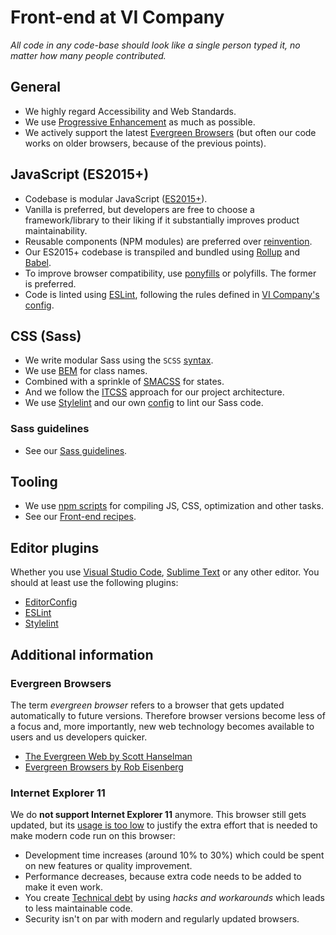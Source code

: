 # Front-end at VI Company

_All code in any code-base should look like a single person typed it, no matter how many people contributed._

## General

* We highly regard Accessibility and Web Standards.
* We use [Progressive Enhancement](https://www.gov.uk/service-manual/technology/using-progressive-enhancement) as much as possible.
* We actively support the latest [Evergreen Browsers](#evergreen-browsers) (but often our code works on older browsers, because of the previous points).

## JavaScript (ES2015+)

* Codebase is modular JavaScript ([ES2015+](http://www.ecma-international.org/ecma-262/7.0/)).
* Vanilla is preferred, but developers are free to choose a framework/library to their liking if it substantially improves product maintainability.
* Reusable components (NPM modules) are preferred over [reinvention](https://www.freecodecamp.org/news/how-to-stand-on-shoulders-16e8cfbc127b/).
* Our ES2015+ codebase is transpiled and bundled using [Rollup](https://rollupjs.org/) and [Babel](https://babeljs.io).
* To improve browser compatibility, use [ponyfills](https://github.com/sindresorhus/ponyfill) or polyfills. The former is preferred.
* Code is linted using [ESLint](http://eslint.org), following the rules defined in [VI Company's config](https://www.npmjs.com/package/eslint-config-vi).

## CSS (Sass)

* We write modular Sass using the `SCSS` [syntax](http://www.sass-lang.com/documentation/file.SASS_REFERENCE.html#syntax).
* We use [BEM](https://en.bem.info) for class names.
* Combined with a sprinkle of [SMACSS](https://smacss.com) for states.
* And we follow the [ITCSS](https://www.xfive.co/blog/itcss-scalable-maintainable-css-architecture) approach for our project architecture.
* We use [Stylelint](http://stylelint.io) and our own [config](https://www.npmjs.com/package/stylelint-config-vi) to lint our Sass code.

### Sass guidelines

* See our [Sass guidelines](SASS.md).

## Tooling

* We use [npm scripts](https://docs.npmjs.com/misc/scripts) for compiling JS, CSS, optimization and other tasks.
* See our [Front-end recipes](https://github.com/vicompany/front-end-recipes).

## Editor plugins

Whether you use [Visual Studio Code](https://code.visualstudio.com), [Sublime Text](https://www.sublimetext.com) or any other editor. You should at least use the following plugins:

* [EditorConfig](http://editorconfig.org)
* [ESLint](http://eslint.org)
* [Stylelint](http://stylelint.io)

## Additional information

### Evergreen Browsers

The term _evergreen browser_ refers to a browser that gets updated automatically to future versions.
Therefore browser versions become less of a focus and, more importantly, new web technology becomes available to users and us developers quicker.

* [The Evergreen Web by Scott Hanselman](http://www.hanselman.com/blog/TheEvergreenWeb.aspx)
* [Evergreen Browsers by Rob Eisenberg](http://eisenbergeffect.bluespire.com/evergreen-browsers/)

### Internet Explorer 11

We do **not support Internet Explorer 11** anymore. This browser still gets updated, but its [usage is too low](http://gs.statcounter.com/browser-market-share/all/netherlands) to justify the extra effort that is needed to make modern code run on this browser:

- Development time increases (around 10% to 30%) which could be spent on new features or quality improvement. 
- Performance decreases, because extra code needs to be added to make it even work.
- You create [Technical debt](https://techcommunity.microsoft.com/t5/Windows-IT-Pro-Blog/The-perils-of-using-Internet-Explorer-as-your-default-browser/ba-p/331732) by using _hacks and workarounds_ which leads to less maintainable code.
- Security isn't on par with modern and regularly updated browsers.
